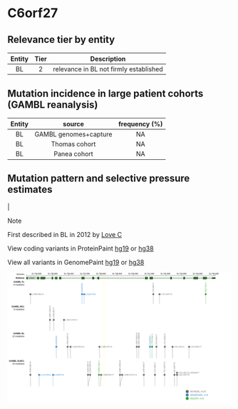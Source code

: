 # C6orf27

## Relevance tier by entity

|Entity|Tier|Description                           |
|:------:|:----:|--------------------------------------|
|BL    |2   |relevance in BL not firmly established|

## Mutation incidence in large patient cohorts (GAMBL reanalysis)

|Entity|source               |frequency (%)|
|:------:|:---------------------:|:-------------:|
|BL    |GAMBL genomes+capture|NA           |
|BL    |Thomas cohort        |NA           |
|BL    |Panea cohort         |NA           |

## Mutation pattern and selective pressure estimates

|


> [!NOTE]
> First described in BL in 2012 by [Love C](https://pubmed.ncbi.nlm.nih.gov/23143597)


View coding variants in ProteinPaint [hg19](https://www.bcgsc.ca/downloads/morinlab/GAMBL/test/genes/C6orf27_protein.html)  or [hg38](https://www.bcgsc.ca/downloads/morinlab/GAMBL/test/genes/C6orf27_protein_hg38.html)

View all variants in GenomePaint [hg19](https://www.bcgsc.ca/downloads/morinlab/GAMBL/test/genes/C6orf27.html)  or [hg38](https://www.bcgsc.ca/downloads/morinlab/GAMBL/test/genes/C6orf27_hg38.html)

![image](images/proteinpaint/C6orf27.svg)
